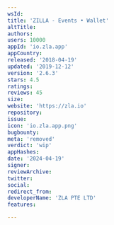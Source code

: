 ```yaml
---
wsId: 
title: 'ZILLA - Events • Wallet'
altTitle: 
authors: 
users: 10000
appId: 'io.zla.app'
appCountry: 
released: '2018-04-19'
updated: '2019-12-12'
version: '2.6.3'
stars: 4.5
ratings: 
reviews: 45
size: 
website: 'https://zla.io'
repository: 
issue: 
icon: 'io.zla.app.png'
bugbounty: 
meta: 'removed'
verdict: 'wip'
appHashes: 
date: '2024-04-19'
signer: 
reviewArchive: 
twitter: 
social: 
redirect_from: 
developerName: 'ZLA PTE LTD'
features: 

---
```


